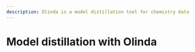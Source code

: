 ```yaml
---
description: Olinda is a model distillation tool for chemistry data
---
```


# Model distillation with Olinda

